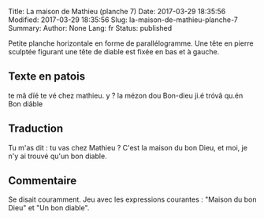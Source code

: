Title: La maison de Mathieu (planche 7)
Date: 2017-03-29 18:35:56
Modified: 2017-03-29 18:35:56
Slug: la-maison-de-mathieu-planche-7
Summary: 
Author: None
Lang: fr
Status: published

Petite planche horizontale en forme de parallélogramme. Une tête en pierre sculptée figurant une tête de diable est fixée en bas et à gauche.
<img style="float: center;" alt="" src="{static}/images/planche_7.png">
## Texte en patois
te  mâ  dïé te vé chez mathieu.  y ? la mézon dou Bon-dieu  ji.é tróvâ qu.én Bon diâble

## Traduction
Tu m'as dit : tu vas chez Mathieu ?  C'est la maison du bon Dieu, et moi, je n'y ai trouvé qu'un bon diable.

## Commentaire
Se disait couramment. Jeu avec les expressions courantes : "Maison du bon Dieu" et "Un bon diable".




